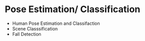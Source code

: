 # Pose Estimation/ Classification
- Human Pose Estimation and Classifaction
- Scene Classsification
- Fall Detection
